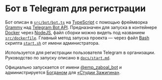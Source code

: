 # Бот в Telegram для регистрации

Бот описан в [`src/bot/bot.ts`](../src/index.ts) на [TypeScript](https://www.typescriptlang.org/docs "Документация TypeScript") с помощью фреймворка [Grammy](https://grammy.dev/guide "Документация Grammy") над [Telegram Bot API](https://core.telegram.org/bots/api "Документация Telegram Bot API"). Предназначен для запуска в контейнере [Docker](https://docs.docker.com/reference "Документация Docker") через [NodeJS](https://nodejs.org/api/ "Документация NodeJS"), файл сборки можно видеть под названием [`src/dockerfile`](../src/dockerfile). Главный метод запуска проекта — через файл [Bash](https://www.gnu.org/software/bash/manual/bash.html "Документация Bash") скрипта [`start.sh`](../start.sh) от имени администратора.

Используется для регистрации пользователя Telegram в организации. Руководство по запуску описано в [`docs/start.md`](start.md).

Официально запускается от имени [@emp_zaboal_bot](https://emp_zaboal_bot.t.me) и администрируется [Богданом](https://zaboal.t.me) для [«Студии Зажигина»](https://site.zaboal.ru).